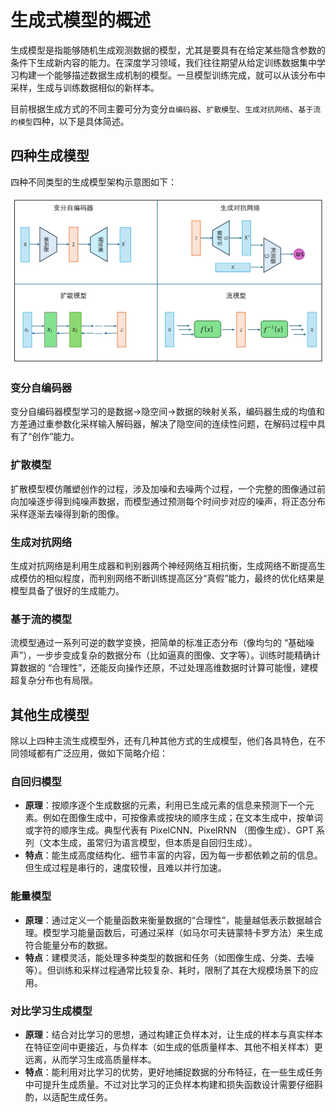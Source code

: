 # 生成式模型的概述

生成模型是指能够随机生成观测数据的模型，尤其是要具有在给定某些隐含参数的条件下生成新内容的能力。在深度学习领域，我们往往期望从给定训练数据集中学习构建一个能够描述数据生成机制的模型。一旦模型训练完成，就可以从该分布中采样，生成与训练数据相似的新样本。

目前根据生成方式的不同主要可分为变分`自编码器`、`扩散模型`、`生成对抗网络`、`基于流的模型`四种，以下是具体简述。

## 四种生成模型

四种不同类型的生成模型架构示意图如下：

![](四种生成模型架构.svg)

### 变分自编码器
变分自编码器模型学习的是数据->隐空间->数据的映射关系，编码器生成的均值和方差通过重参数化采样输入解码器，解决了隐空间的连续性问题，在解码过程中具有了“创作”能力。

### 扩散模型

扩散模型模仿雕塑创作的过程，涉及加噪和去噪两个过程，一个完整的图像通过前向加噪逐步得到纯噪声数据，而模型通过预测每个时间步对应的噪声，将正态分布采样逐渐去噪得到新的图像。

### 生成对抗网络

生成对抗网络是利用生成器和判别器两个神经网络互相抗衡，生成网络不断提高生成模仿的相似程度，而判别网络不断训练提高区分“真假”能力，最终的优化结果是模型具备了很好的生成能力。

### 基于流的模型

流模型通过一系列可逆的数学变换，把简单的标准正态分布（像均匀的 “基础噪声”），一步步变成复杂的数据分布（比如逼真的图像、文字等）。训练时能精确计算数据的 “合理性”，还能反向操作还原，不过处理高维数据时计算可能慢，建模超复杂分布也有局限。

## 其他生成模型

除以上四种主流生成模型外，还有几种其他方式的生成模型，他们各具特色，在不同领域都有广泛应用，做如下简略介绍：

### 自回归模型
- **原理**：按顺序逐个生成数据的元素，利用已生成元素的信息来预测下一个元素。例如在图像生成中，可按像素或按块的顺序生成；在文本生成中，按单词或字符的顺序生成。典型代表有 PixelCNN、PixelRNN （图像生成）、GPT 系列（文本生成，虽常归为语言模型，但本质是自回归生成）。
- **特点**：能生成高度结构化、细节丰富的内容，因为每一步都依赖之前的信息。但生成过程是串行的，速度较慢，且难以并行加速。

### 能量模型
- **原理**：通过定义一个能量函数来衡量数据的“合理性”，能量越低表示数据越合理。模型学习能量函数后，可通过采样（如马尔可夫链蒙特卡罗方法）来生成符合能量分布的数据。
- **特点**：建模灵活，能处理多种类型的数据和任务（如图像生成、分类、去噪等）。但训练和采样过程通常比较复杂、耗时，限制了其在大规模场景下的应用。

### 对比学习生成模型
- **原理**：结合对比学习的思想，通过构建正负样本对，让生成的样本与真实样本在特征空间中更接近，与负样本（如生成的低质量样本、其他不相关样本）更远离，从而学习生成高质量样本。
- **特点**：能利用对比学习的优势，更好地捕捉数据的分布特征，在一些生成任务中可提升生成质量。不过对比学习的正负样本构建和损失函数设计需要仔细斟酌，以适配生成任务。

